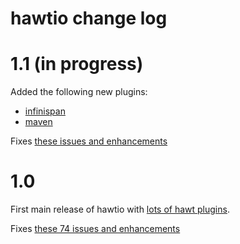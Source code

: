 # hawtio change log

# 1.1 (in progress)

Added the following new plugins:

* [infinispan](http://hawt.io/plugins/infinispan/)
* [maven](http://hawt.io/plugins/maven/)

Fixes [these issues and enhancements](https://github.com/hawtio/hawtio/issues?milestone=2&state=closed)


# 1.0

First main release of hawtio with [lots of hawt plugins](http://hawt.io/plugins/index.html).

Fixes [these 74 issues and enhancements](https://github.com/hawtio/hawtio/issues?milestone=1&state=closed)